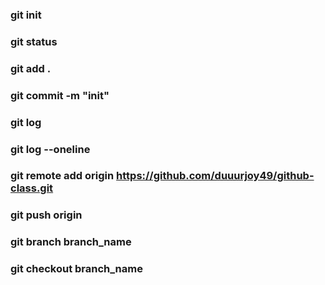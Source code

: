 ### git init
### git status
### git add .
### git commit -m "init"
### git log
### git log --oneline
### git remote add origin https://github.com/duuurjoy49/github-class.git
### git push origin 
### git branch branch_name
### git checkout branch_name